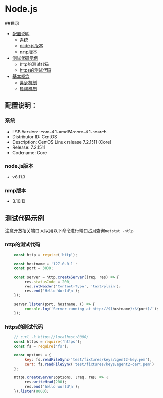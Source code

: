 # Node.js
##目录
* [配置说明](#配置说明)
	- [系统](#系统)
	- [node.js版本](#node.js版本)
	- [nmp版本](#nmp版本)
* [测试代码示例](#http的测试代码)
	- [http的测试代码](#http的测试代码)
	- [https的测试代码](#https的测试代码)
* [基本概念](#基本概念)
	- [异步机制](#异步机制)
	- [轮询机制](#轮询机制)
## 配置说明：
### 系统
* LSB Version:	:core-4.1-amd64:core-4.1-noarch
* Distributor ID:	CentOS
* Description:	CentOS Linux release 7.2.1511 (Core) 
* Release:	7.2.1511
* Codename:	Core
### node.js版本
* v6.11.3
### nmp版本
* 3.10.10
## 测试代码示例
注意开放相关端口,可以用以下命令进行端口占用查询`netstat -ntlp`
### http的测试代码
```js
	const http = require('http');

	const hostname = '127.0.0.1';
	const port = 3000;

	const server = http.createServer((req, res) => {
		 res.statusCode = 200;
		 res.setHeader('Content-Type', 'text/plain');
		 res.end('Hello World\n');
	});

	server.listen(port, hostname, () => {
		 console.log(`Server running at http://${hostname}:${port}/`);
	});
```
### https的测试代码
```js
	// curl -k https://localhost:8000/
	const https = require('https');
	const fs = require('fs');

	const options = {
		 key: fs.readFileSync('test/fixtures/keys/agent2-key.pem'),
		 cert: fs.readFileSync('test/fixtures/keys/agent2-cert.pem')
	};

	https.createServer(options, (req, res) => {
		 res.writeHead(200);
		 res.end('hello world\n');
	}).listen(8000);
```

